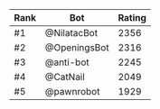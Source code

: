 Rank|Bot|Rating
---|---|---
#1|@NilatacBot|2356
#2|@OpeningsBot|2316
#3|@anti-bot|2245
#4|@CatNail|2049
#5|@pawnrobot|1929
